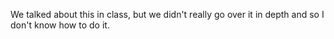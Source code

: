 We talked about this in class, but we didn't really go over it in depth and so I don't know how to do it.
